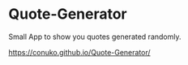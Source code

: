 # Quote-Generator

Small App to show you quotes generated randomly.

https://conuko.github.io/Quote-Generator/
